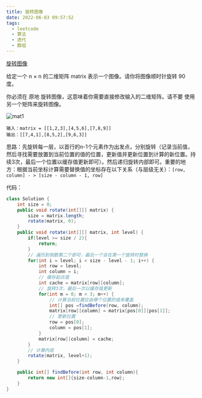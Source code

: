 ```yaml
---
title: 旋转图像
date: 2022-06-03 09:57:52
tags:
  - leetcode
  - 算法
  - 迭代
  - 数组
---
```


[旋转图像](https://leetcode.cn/problems/rotate-image/)

给定一个 n × n 的二维矩阵 matrix 表示一个图像。请你将图像顺时针旋转 90 度。

你必须在 原地 旋转图像，这意味着你需要直接修改输入的二维矩阵。请不要 使用另一个矩阵来旋转图像。

![mat1](mat1.jpg)

```
输入：matrix = [[1,2,3],[4,5,6],[7,8,9]]
输出：[[7,4,1],[8,5,2],[9,6,3]]
```



思路：先旋转每一层，以首行的n-1个元素作为出发点，分别旋转（记录当前值，然后寻找需要放置到当前位置的值的位置，更新值并更新位置到计算的新位置。持续3次，最后一个位置以缓存值更新即可）。然后递归旋转内部即可。重要的地方：根据当前坐标计算需要替换值的坐标存在以下关系（与层级无关）：`[row, column] - > [size - column - 1, row]`

代码：

```java
class Solution {
    int size = 0;
    public void rotate(int[][] matrix) {
        size = matrix.length;
        rotate(matrix, 0);
    }
    public void rotate(int[][] matrix, int level) {
        if(level >= size / 2){
            return;
        }
        // 遍历到倒数第二个即可，最后一个会在第一个旋转时替换
        for(int i = level; i < size - level - 1; i++) {
            int row = level;
            int column = i;
            // 缓存起点值
            int cache = matrix[row][column];
            // 旋转3次，最后一次以缓存值更新
            for(int m = 0; m < 3; m++) {
                // 计算当前位置应由哪个位置的值来覆盖
                int[] pos =findBefore(row, column);
                matrix[row][column] = matrix[pos[0]][pos[1]];
                // 更新位置
                row = pos[0];
                column = pos[1];
            }
            matrix[row][column] = cache;
        }
        // 计算内层
        rotate(matrix, level+1);
    }

    public int[] findBefore(int row, int column){
        return new int[]{size-column-1,row};
    }
}
```

